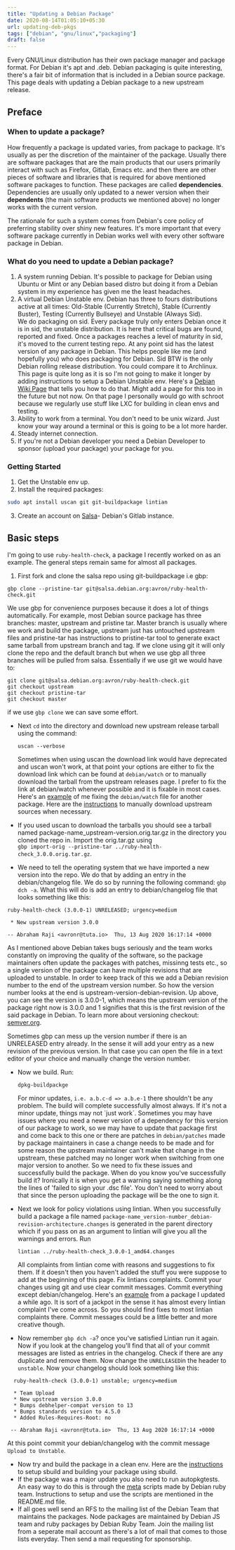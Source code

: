 ```yaml
---
title: "Updating a Debian Package"
date: 2020-08-14T01:05:10+05:30
url: updating-deb-pkgs 
tags: ["debian", "gnu/linux","packaging"]
draft: false
---
```


Every GNU/Linux distribution has their own package manager and package format. For Debian it's apt and .deb. Debian packaging is quite interesting, there's a fair bit of information that is included in a Debian source package.
This page deals with updating a Debian package to a new upstream release.
## Preface
### When to update a package?
How frequently a package is updated varies, from package to package. It's usually as per the discretion of the maintainer of the package. Usually there are software packages that are the main products that our users primarily interact with such as Firefox, Gitlab, Emacs etc. and then there are other pieces of software and libraries that is required for above mentioned software packages to function. These packages are called **dependencies**. Dependencies are usually only updated to a newer version when their **dependents** (the main software products we mentioned above) no longer works with the current version.

The rationale for such a system comes from Debian's core policy of preferring stability over shiny new features. It's more important that every software package currently in Debian works well with every other software package in Debian.

### What do you need to update a Debian package?
1. A system running Debian. It's possible to package for Debian using Ubuntu or Mint or any Debian based distro but doing it from a Debian system in my experience has given me the least headaches.
2. A virtual Debian Unstable env. Debian has three to fours distributions active at all times: Old-Stable (Currently Stretch), Stable (Currently Buster), Testing (Currently Bullseye) and Unstable (Always Sid).\
   We do packaging on sid. Every package truly only enters Debian once it is in sid, the unstable distribution. It is here that critical bugs are found, reported and fixed. Once a packages reaches a level of maturity in sid, it's moved to the current testing repo. At any point sid has the latest version of any package in Debian. This helps people like me (and hopefully you) who does packaging for Debian. Sid BTW is the only Debian rolling release distribution. You could compare it to Archlinux.\
   This page is quite long as it is so I'm not going to make it longer by adding instructions to setup a Debian Unstable env. Here's a [Debian Wiki Page](https://wiki.debian.org/Packaging/Pre-Requisites) that tells you how to do that. Might add a page for this too in the future but not now. On that page I personally would go with schroot because we regularly use stuff like LXC for building in clean envs and testing.
3. Ability to work from a terminal. You don't need to be unix wizard. Just know your way around a terminal or this is going to be a lot more harder.
4. Steady internet connection.
5. If you're not a Debian developer you need a Debian Developer to sponsor (upload your package) your package for you.

### Getting Started
1. Get the Unstable env up.
2. Install the required packages:
```bash
sudo apt install uscan git git-buildpackage lintian
```
3. Create an account on [Salsa](https://salsa.debian.org)- Debian's Gitlab instance.

## Basic steps
I'm going to use `ruby-health-check`, a package I recently worked on as an example. The general steps remain same for almost all packages.

1. First fork and clone the salsa repo using git-buildpackage i.e gbp:

  `gbp clone --pristine-tar git@salsa.debian.org:avron/ruby-health-check.git`
  
  We use gbp for convenience purposes because it does a lot of things automatically. For example, most Debian source package has three branches: master, upstream and pristine tar. Master branch is usually where we work and build the package, upstream just has untouched upstream files and pristine-tar has instructions to pristine-tar tool to generate exact same tarball from upstream branch and tag. If we clone using git it will only clone the repo and the default branch but when we use gbp all three branches will be pulled from salsa. 
  Essentially if we use git we would have to:
  ```
  git clone git@salsa.debian.org:avron/ruby-health-check.git
  git checkout upstream
  git checkout pristine-tar
  git checkout master
  
  ```
  if we use `gbp clone` we can save some effort.
- Next `cd` into the directory and download new upstream release tarball using the command:

  `uscan --verbose`

  Sometimes when using uscan the download link would have deprecated and uscan won't work, at that point your options are either to fix the download link which can be found at `debian/watch` or to manually download the tarball from the upstream releases page. I prefer to fix the link at debian/watch whenever possible and it is fixable in most cases. Here's an [example](https://salsa.debian.org/avron/ruby-doorkeeper/-/commit/14d2d337bcbf3b5fd4d2409be548a541aacda84f) of me fixing the `debian/watch` file for another package. Here are the [instructions](https://wiki.debian.org/Javascript/Nodejs/Npm2Deb#Option_2:_Download_via_github.com_commit_snapshot) to manually download upstream sources when necessary.
- If you used uscan to download the tarballs you should see a tarball named package-name\_upstream-version.orig.tar.gz in the directory you cloned the repo in. Import the orig.tar.gz using\
  `gbp import-orig --pristine-tar ../ruby-health-check_3.0.0.orig.tar.gz`.  
- We need to tell the operating system that we have imported a new version into the repo. We do that by adding an entry in the debian/changelog file. We do so by running the following command: `gbp dch -a`. What this will do is add an entry to debian/changelog file that looks something like this:
```
ruby-health-check (3.0.0-1) UNRELEASED; urgency=medium

 * New upstream version 3.0.0

-- Abraham Raji <avronr@tuta.io>  Thu, 13 Aug 2020 16:17:14 +0000
  ```
   As I mentioned above Debian takes bugs seriously and the team works constantly on improving the quality of the software, so the package maintainers often update the packages with patches, missinng tests etc., so a single version of the package can have multiple revisions that are uploaded to unstable. In order to keep track of this we add a Debian revision number to the end of the upstream version number. So how the version number looks at the end is upstream-version-debian-revision. Up above, you can see the version is 3.0.0-1, which means the upstream version of the package right now is 3.0.0 and 1 signifies that this is the first revision of the said package in Debian. To learn more about versioning checkout: [semver.org](https://semver.org/).
  
   Sometimes gbp can mess up the version number if there is an UNRELEASED entry already. In the sense it will add your entry as a new revision of the previous version. In that case you can open the file in a text editor of your choice and manually change the version number.
- Now we build. Run:

  `dpkg-buildpackge`
  
  For minor updates, `i.e. a.b.c-d => a.b.e-1` there shouldn't be any problem. The build will complete successfully almost always. If it's not a minor update, things may not \`just work\`. Sometimes you may have issues where you need a newer version of a dependency for this version of our package to work, so we may have to update that package first and come back to this one or there are patches in `debian/patches` made by package maintainers in case a change needs to be made and for some reason the upstream maintainer can't make that change in the upstream, these patched may no longer work when switching from one major version to another. So we need to fix these issues and successfully build the package. When do you know you've successfully build it? Ironically it is when you get a warning saying something along the lines of 'failed to sign your .dsc file'. You don't need to worry about that since the person uploading the package will be the one to sign it.
- Next we look for policy violations using lintian. When you successfully build a package a file named `package-name_version-number_debian-revision-architecture.changes` is generated in the parent directory which if you pass on as an argument to lintian will give you all the warnings and errors. Run 
  
  `lintian ../ruby-health-check_3.0.0-1_amd64.changes`
  
  All complaints from lintian come with reasons and suggestions to fix them. If it doesn't then you haven't added the stuff you were suppose to add at the beginning of this page. Fix lintians complaints. Commit your changes using git and use clear commit messages. Commit everything except debian/changelog. Here's an [example](https://salsa.debian.org/avron/node-cjson/-/commits/master) from a package I updated a while ago. It is sort of a jackpot in the sense it has almost every lintian complaint I've come across. So you should find fixes to most lintian complaints there. Commit messages could be a little better and more creative though.
- Now remember `gbp dch -a`? once you've satisfied Lintian run it again. Now if you look at the changelog you'll find that all of your commit messages are listed as entries in the changelog. Check if there are any duplicate and remove them. Now change the `UNRELEASED`in the header to `unstable`. Now your changelog should look something like this:
```
  ruby-health-check (3.0.0-1) unstable; urgency=medium

  * Team Upload
  * New upstream version 3.0.0
  * Bumps debhelper-compat version to 13
  * Bumps standards version to 4.5.0
  * Added Rules-Requires-Root: no

 -- Abraham Raji <avronr@tuta.io>  Thu, 13 Aug 2020 16:17:14 +0000
``` 
   At this point commit your debian/changelog with the commit message `Upload to Unstable`.
- Now try and build the package in a clean env. Here are the [instructions](https://wiki.debian.org/Packaging/sbuild) to setup sbuild and building your package using sbuild.
- If the package was a major update you also need to run autopkgtests.
  An easy way to do this is through the [meta](https://salsa.debian.org/ruby-team/meta/) scripts made by Debian ruby team. Instructions to setup and use the scripts are mentioned in the README.md file.
- If all goes well send an RFS to the mailing list of the Debian Team that maintains the packages. Node packages are maintained by Debian JS team and ruby packages by Debian Ruby Team. Join the mailing list from a seperate mail account as there's a lot of mail that comes to those lists everyday. Then send a mail requesting for sponsorship.
